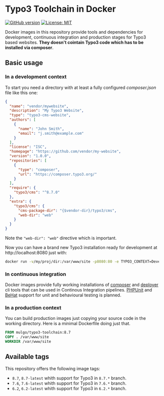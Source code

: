 # Typo3 Toolchain in Docker

[![GitHub version](https://badge.fury.io/gh/o-slash%2Fdocker-typo3-toolchain.svg)](https://badge.fury.io/gh/o-slash%2Fdocker-typo3-toolchain) [![License: MIT](https://img.shields.io/badge/License-MIT-yellow.svg)](https://opensource.org/licenses/MIT)

Docker images in this repository provide tools and dependencies for development, continuous integration and production stages for Typo3 based websites. **They doesn't cointain Typo3 code which has to be installed via composer**.

## Basic usage

### In a development context

To start you need a directory with at least a fully configured *composer.json* file like this one:

```json
{
  "name": "vendor/mywebsite",
  "description": "My Typo3 Website",
  "type": "typo3-cms-website",
  "authors": [
    {
      "name": "John Smith",
      "email": "j.smith@example.com"
    }
  ],
  "license": "ISC",
  "homepage": "https://github.com/vendor/my-website",
  "version": "1.0.0",
  "repositories": [
    {
      "type": "composer",
      "url": "https://composer.typo3.org/"
    }
  ],
  "require": {
    "typo3/cms": "^8.7.0"
  },
  "extra": {
    "typo3/cms": {
      "cms-package-dir": "{$vendor-dir}/typo3/cms",
      "web-dir": "web"
    }
  }
}
```

Note the ```"web-dir": "web"``` directive which is important.

Now you can have a brand new Typo3 installation ready for development at http://localhost:8080 just with:

```bash
docker run -v/my/proj/dir:/var/www/site -p8080:80 -e TYPO3_CONTEXT=Development --rm -it mulgo/typo3-toolchain:8.7-latest
```

### In continuous integration

Docker images provide fully working installations of [composer](https://deployer.org/) and [deployer](https://deployer.org/) cli tools that can be used in Continous Integration pipelines. 
[PHPUnit](https://phpunit.de/) and [BeHat](http://behat.org) support for unit and behavioural testing is planned.

### In a production context

You can build production images just copying your source code in the working directory. Here is a minimal Dockerfile doing just that.

```Dockerfile
FROM mulgo/typo3-toolchain:8.7
COPY . /var/www/site
WORKDIR /var/www/site
```

## Available tags

This repository offers the following image tags:

- `8.7`, `8.7-latest` whith support for Typo3 in `8.7.*` branch.
- `7.6`, `7.6-latest` whith support for Typo3 in `7.6.*` branch.
- `6.2`, `6.2-latest` whith support for Typo3 in `6.2.*` branch.
